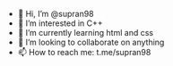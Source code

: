 - 👋 Hi, I’m @supran98
- 👀 I’m interested in C++
- 🌱 I’m currently learning html and css
- 💞️ I’m looking to collaborate on anything
- 📫 How to reach me: t.me/supran98

<!---
supran98/supran98 is a ✨ special ✨ repository because its `README.md` (this file) appears on your GitHub profile.
You can click the Preview link to take a look at your changes.
--->
